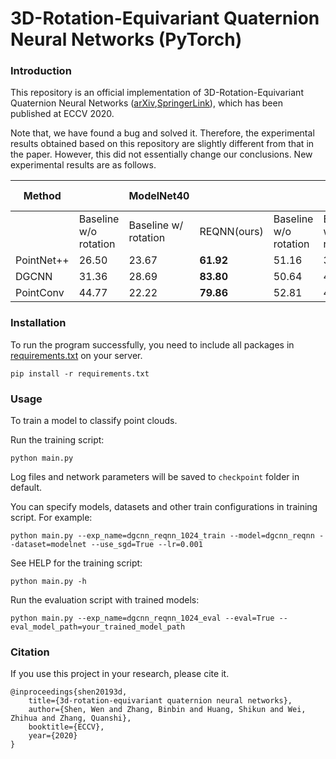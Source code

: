# 3D-Rotation-Equivariant Quaternion Neural Networks (PyTorch)

### Introduction
This repository is an official implementation of 3D-Rotation-Equivariant Quaternion Neural Networks
([arXiv](https://arxiv.org/abs/1911.09040),[SpringerLink](https://link.springer.com/chapter/10.1007/978-3-030-58565-5_32#citeas)), which has been published at ECCV 2020.

Note that, we have found a bug and solved it. Therefore, the experimental results obtained based on this repository are slightly different from that in the paper. However, this did not essentially change our conclusions. New experimental results are as follows.

| Method     |                       | ModelNet40              |             |                 | 3D MNIST              |             |
| ---------- | --------------------- | -------------------- | ----------- | --------------------- | -------------------- | ----------- |
|            | Baseline w/o rotation | Baseline w/ rotation | REQNN(ours) |Baseline w/o rotation | Baseline w/ rotation | REQNN(ours) |
| PointNet++ | 26.50                 | 23.67                | **61.92**   |     51.16            | 35.05                | **69.71**   |
| DGCNN      | 31.36                 | 28.69                | **83.80**   |     50.64            | 45.64                | **84.50**   |
| PointConv  |  44.77                | 22.22                | **79.86**   |      52.81            | 46.20                | **83.05**   |


### Installation

<!--Install Pytorch. You may also need to install h5py. The code has been tested with Python 3.6, Pytorch 1.12.0, CUDA 10.0 and cuDNN 7.6 on Ubuntu 18.04.

Place datasets (ModelNet40 or 3D MNIST) to the `data` folder.-->

To run the program successfully, you need to include all packages in [requirements.txt](./requirements.txt) on your server.
```
pip install -r requirements.txt
```

### Usage

To train a model to classify point clouds.

Run the training script:


``` 1024 points
python main.py 
```

Log files and network parameters will be saved to `checkpoint` folder in default.


You can specify models, datasets and other train configurations in training script. For example:

`````` 
python main.py --exp_name=dgcnn_reqnn_1024_train --model=dgcnn_reqnn --dataset=modelnet --use_sgd=True --lr=0.001
``````

See HELP for the training script:

```
python main.py -h
```

Run the evaluation script with trained models:

``` 1024 points
python main.py --exp_name=dgcnn_reqnn_1024_eval --eval=True --eval_model_path=your_trained_model_path
```

### Citation

If you use this project in your research, please cite it.

```
@inproceedings{shen20193d,
	title={3d-rotation-equivariant quaternion neural networks},
	author={Shen, Wen and Zhang, Binbin and Huang, Shikun and Wei, Zhihua and Zhang, Quanshi},
	booktitle={ECCV},
	year={2020}
}
```
